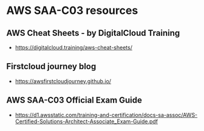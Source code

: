 # AWS SAA-C03 resources

## AWS Cheat Sheets - by DigitalCloud Training

- https://digitalcloud.training/aws-cheat-sheets/

## Firstcloud journey blog

- https://awsfirstcloudjourney.github.io/

## AWS SAA-C03 Official Exam Guide

- https://d1.awsstatic.com/training-and-certification/docs-sa-assoc/AWS-Certified-Solutions-Architect-Associate_Exam-Guide.pdf
